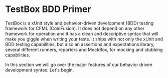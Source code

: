 # TestBox BDD Primer

TestBox is a xUnit style and behavior-driven development \(BDD\) testing framework for CFML \(ColdFusion\). It does not depend on any other framework for operation and it has a clean and descriptive syntax that will make you giggle when writing your tests. It ships with not only the xUnit and BDD testing capabilities, but also an assertions and expectations library, several different runners, reporters and MockBox, for mocking and stubbing capabilities.

In this section we will go over the major features of our behavior driven development syntax. Let's begin.

